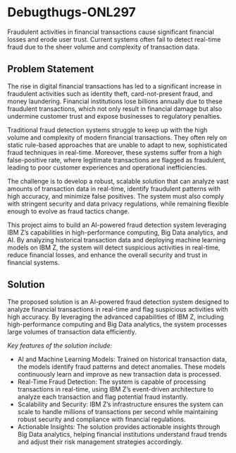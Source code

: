# Debugthugs-ONL297
Fraudulent activities in financial transactions cause significant financial losses and erode user trust. Current systems often fail to detect real-time fraud due to the sheer volume and complexity of transaction data.
## Problem Statement
The rise in digital financial transactions has led to a significant increase in fraudulent activities such as identity theft, card-not-present fraud, and money laundering. Financial institutions lose billions annually due to these fraudulent transactions, which not only result in financial damage but also undermine customer trust and expose businesses to regulatory penalties.

Traditional fraud detection systems struggle to keep up with the high volume and complexity of modern financial transactions. They often rely on static rule-based approaches that are unable to adapt to new, sophisticated fraud techniques in real-time. Moreover, these systems suffer from a high false-positive rate, where legitimate transactions are flagged as fraudulent, leading to poor customer experiences and operational inefficiencies.

The challenge is to develop a robust, scalable solution that can analyze vast amounts of transaction data in real-time, identify fraudulent patterns with high accuracy, and minimize false positives. The system must also comply with stringent security and data privacy regulations, while remaining flexible enough to evolve as fraud tactics change.

This project aims to build an AI-powered fraud detection system leveraging IBM Z’s capabilities in high-performance computing, Big Data analytics, and AI. By analyzing historical transaction data and deploying machine learning models on IBM Z, the system will detect suspicious activities in real-time, reduce financial losses, and enhance the overall security and trust in financial systems.

## Solution
The proposed solution is an AI-powered fraud detection system designed to analyze financial transactions in real-time and flag suspicious activities with high accuracy. By leveraging the advanced capabilities of IBM Z, including high-performance computing and Big Data analytics, the system processes large volumes of transaction data efficiently.

*Key features of the solution include:*

* AI and Machine Learning Models: Trained on historical transaction data, the models identify fraud patterns and detect anomalies. These models continuously learn and improve as new transaction data is processed.
* Real-Time Fraud Detection: The system is capable of processing transactions in real-time, using IBM Z’s event-driven architecture to analyze each transaction and flag potential fraud instantly.
* Scalability and Security: IBM Z’s infrastructure ensures the system can scale to handle millions of transactions per second while maintaining robust security and compliance with financial regulations.
* Actionable Insights: The solution provides actionable insights through Big Data analytics, helping financial institutions understand fraud trends and adjust their risk management strategies accordingly.
